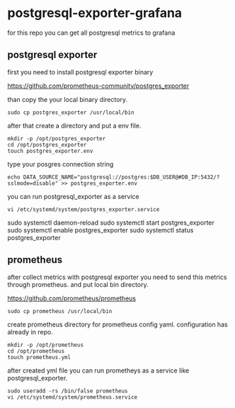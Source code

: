 # postgresql-exporter-grafana

for this repo you can get all postgresql metrics to grafana

## postgresql exporter

first you need to install postgresql exporter binary

https://github.com/prometheus-community/postgres_exporter

than copy the your local binary directory.

```
sudo cp postgres_exporter /usr/local/bin
```

after that create a directory and put a env file.

```
mkdir -p /opt/postgres_exporter
cd /opt/postgres_exporter
touch postgres_exporter.env
```

type your posgres connection string

```
echo DATA_SOURCE_NAME="postgresql://postgres:$DB_USER@#DB_IP:5432/?sslmode=disable" >> postgres_exporter.env
```

you can run postgresql_exporter as a service

```
vi /etc/systemd/system/postgres_exporter.service
```

sudo systemctl daemon-reload
sudo systemctl start postgres_exporter
sudo systemctl enable postgres_exporter
sudo systemctl status postgres_exporter

## prometheus

after collect metrics with postgresql exporter you need to send this metrics through prometheus. and put local bin directory.

https://github.com/prometheus/prometheus

```
sudo cp prometheus /usr/local/bin
```

create prometheus directory for prometheus config yaml. configuration has already in repo.

```
mkdir -p /opt/prometheus
cd /opt/prometheus
touch prometheus.yml
```

after created yml file you can run prometheys as a service like postgresql_exporter.

```
sudo useradd -rs /bin/false prometheus
vi /etc/systemd/system/prometheus.service
```

